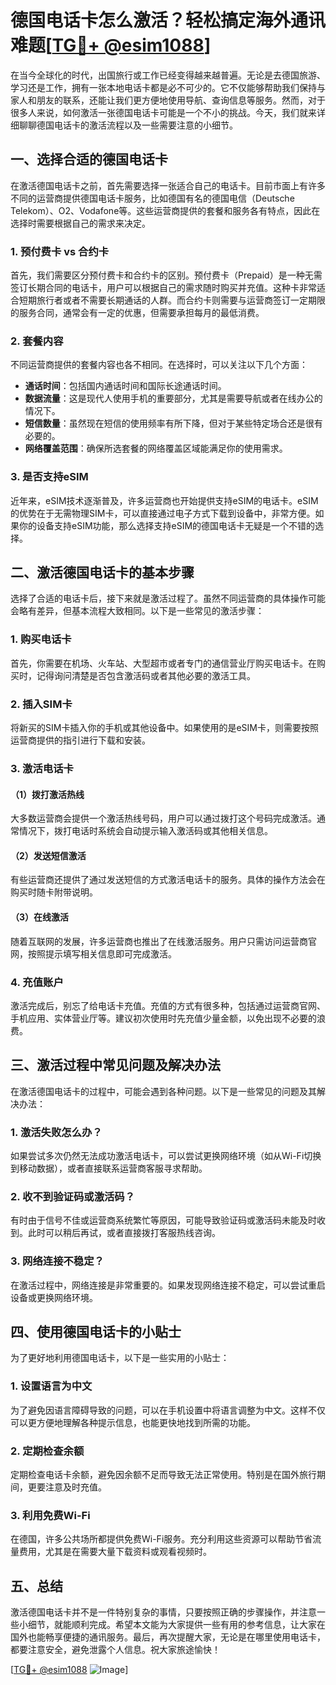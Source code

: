 # 德国电话卡怎么激活？轻松搞定海外通讯难题[[TG💪+ @esim1088](https://t.me/s/esim1088)]

在当今全球化的时代，出国旅行或工作已经变得越来越普遍。无论是去德国旅游、学习还是工作，拥有一张本地电话卡都是必不可少的。它不仅能够帮助我们保持与家人和朋友的联系，还能让我们更方便地使用导航、查询信息等服务。然而，对于很多人来说，如何激活一张德国电话卡可能是一个不小的挑战。今天，我们就来详细聊聊德国电话卡的激活流程以及一些需要注意的小细节。

## 一、选择合适的德国电话卡

在激活德国电话卡之前，首先需要选择一张适合自己的电话卡。目前市面上有许多不同的运营商提供德国电话卡服务，比如德国有名的德国电信（Deutsche Telekom）、O2、Vodafone等。这些运营商提供的套餐和服务各有特点，因此在选择时需要根据自己的需求来决定。

### 1. 预付费卡 vs 合约卡

首先，我们需要区分预付费卡和合约卡的区别。预付费卡（Prepaid）是一种无需签订长期合同的电话卡，用户可以根据自己的需求随时购买并充值。这种卡非常适合短期旅行者或者不需要长期通话的人群。而合约卡则需要与运营商签订一定期限的服务合同，通常会有一定的优惠，但需要承担每月的最低消费。

### 2. 套餐内容

不同运营商提供的套餐内容也各不相同。在选择时，可以关注以下几个方面：

- **通话时间**：包括国内通话时间和国际长途通话时间。
- **数据流量**：这是现代人使用手机的重要部分，尤其是需要导航或者在线办公的情况下。
- **短信数量**：虽然现在短信的使用频率有所下降，但对于某些特定场合还是很有必要的。
- **网络覆盖范围**：确保所选套餐的网络覆盖区域能满足你的使用需求。

### 3. 是否支持eSIM

近年来，eSIM技术逐渐普及，许多运营商也开始提供支持eSIM的电话卡。eSIM的优势在于无需物理SIM卡，可以直接通过电子方式下载到设备中，非常方便。如果你的设备支持eSIM功能，那么选择支持eSIM的德国电话卡无疑是一个不错的选择。

## 二、激活德国电话卡的基本步骤

选择了合适的电话卡后，接下来就是激活过程了。虽然不同运营商的具体操作可能会略有差异，但基本流程大致相同。以下是一些常见的激活步骤：

### 1. 购买电话卡

首先，你需要在机场、火车站、大型超市或者专门的通信营业厅购买电话卡。在购买时，记得询问清楚是否包含激活码或者其他必要的激活工具。

### 2. 插入SIM卡

将新买的SIM卡插入你的手机或其他设备中。如果使用的是eSIM卡，则需要按照运营商提供的指引进行下载和安装。

### 3. 激活电话卡

#### （1）拨打激活热线

大多数运营商会提供一个激活热线号码，用户可以通过拨打这个号码完成激活。通常情况下，拨打电话时系统会自动提示输入激活码或其他相关信息。

#### （2）发送短信激活

有些运营商还提供了通过发送短信的方式激活电话卡的服务。具体的操作方法会在购买时随卡附带说明。

#### （3）在线激活

随着互联网的发展，许多运营商也推出了在线激活服务。用户只需访问运营商官网，按照提示填写相关信息即可完成激活。

### 4. 充值账户

激活完成后，别忘了给电话卡充值。充值的方式有很多种，包括通过运营商官网、手机应用、实体营业厅等。建议初次使用时先充值少量金额，以免出现不必要的浪费。

## 三、激活过程中常见问题及解决办法

在激活德国电话卡的过程中，可能会遇到各种问题。以下是一些常见的问题及其解决办法：

### 1. 激活失败怎么办？

如果尝试多次仍然无法成功激活电话卡，可以尝试更换网络环境（如从Wi-Fi切换到移动数据），或者直接联系运营商客服寻求帮助。

### 2. 收不到验证码或激活码？

有时由于信号不佳或运营商系统繁忙等原因，可能导致验证码或激活码未能及时收到。此时可以稍后再试，或者直接拨打客服热线咨询。

### 3. 网络连接不稳定？

在激活过程中，网络连接是非常重要的。如果发现网络连接不稳定，可以尝试重启设备或更换网络环境。

## 四、使用德国电话卡的小贴士

为了更好地利用德国电话卡，以下是一些实用的小贴士：

### 1. 设置语言为中文

为了避免因语言障碍导致的问题，可以在手机设置中将语言调整为中文。这样不仅可以更方便地理解各种提示信息，也能更快地找到所需的功能。

### 2. 定期检查余额

定期检查电话卡余额，避免因余额不足而导致无法正常使用。特别是在国外旅行期间，更要注意及时充值。

### 3. 利用免费Wi-Fi

在德国，许多公共场所都提供免费Wi-Fi服务。充分利用这些资源可以帮助节省流量费用，尤其是在需要大量下载资料或观看视频时。

## 五、总结

激活德国电话卡并不是一件特别复杂的事情，只要按照正确的步骤操作，并注意一些小细节，就能顺利完成。希望本文能为大家提供一些有用的参考信息，让大家在国外也能畅享便捷的通讯服务。最后，再次提醒大家，无论是在哪里使用电话卡，都要注意安全，避免泄露个人信息。祝大家旅途愉快！

[[TG💪+ @esim1088](https://t.me/s/esim1088) ![Image](https://i.postimg.cc/4NQfJmqS/Snipaste-2025-05-13-00-14-12.png)]